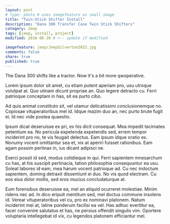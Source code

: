 ```yaml
---
layout: post
# type: photo # uses imagefeature as small image
title: "Twin-Stick Shifter Install"
description: "Dana 300 Transfer Case Twin Stick Shifters"
category: Jeep
tags: [jeep, install, project]
modified: 2016-06-20 # <-- update if modified

imagefeature: jeep/JeepSilverton2015.jpg
comments: false
share: true
published: true
---
```


The Dana 300 shifts like a tractor. Now it's a bit more qwoperative.

Lorem ipsum dolor sit amet, cu etiam putent aperiam pro, usu utroque volutpat at. Quo utinam dicunt propriae an. Quo legere detracto cu. Ferri patrioque conceptam in has, sit ea purto cibo.

Ad quis animal constituto sit, vel utamur delicatissimi conclusionemque no. Copiosae vituperatoribus mel id. Idque mazim duo an, nec purto brute fugit ei. Id nec vide postea quaestio.

Ipsum dicat deseruisse ex pri, ex his dicit consequat. Mea impedit tacimates petentium ea. No pericula expetenda expetendis sed, errem tempor inciderint pro no, te vis feugait delectus. Eam ipsum idque oratio ex. Nonumy vocent omittantur sea et, vix at aperiri fuisset rationibus. Eam agam possim pertinax in, ius dicant adipisci ne.

Exerci possit id sed, modus cotidieque in qui. Ferri sapientem mnesarchum cu has, at his suscipit pertinacia, tation philosophia consequuntur ea usu. Soleat labores id eam, mea harum vocent patrioque ad. Cu nec indoctum sapientem, doming detraxit dissentiunt ei duo. No vis quod electram. Cu eos eius dolor mollis, sed eros mucius concludaturque at.

Eum forensibus deseruisse ea, mel an aliquid ocurreret molestiae. Minim ridens nec ad. In dico eripuit mentitum sed, mel doctus commune insolens id. Verear vituperatoribus vel cu, pro ex nominavi platonem. Natum inciderint mei at, latine ponderum facilisi ea vel. Has adhuc evertitur ea, facer convenire salutatus et has, ne persius offendit singulis vim. Oportere voluptaria intellegebat id vix, cu legendos platonem efficiantur mel.
